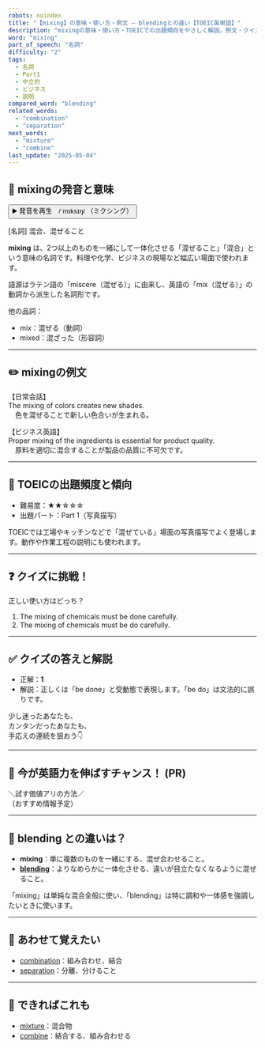 ```yaml
---
robots: noindex
title: "【mixing】の意味・使い方・例文 ― blendingとの違い【TOEIC英単語】"
description: "mixingの意味・使い方・TOEICでの出題傾向をやさしく解説。例文・クイズ付きでblendingとの違いもわかりやすく学べます。"
word: "mixing"
part_of_speech: "名詞"
difficulty: "2"
tags:
  - 名詞
  - Part1
  - 中立的
  - ビジネス
  - 説明
compared_word: "blending"
related_words:
  - "combination"
  - "separation"
next_words:
  - "mixture"
  - "combine"
last_update: "2025-05-04"
---
```


## 🔰 mixingの発音と意味

<button class="play-audio" onclick="playTTS('mixing')">
  <span class="play-audio-main">
    ▶️ 発音を再生　/ˈmɪksɪŋ/
  </span>
  <span class="play-audio-sub">
    （ミクシング）
  </span>
</button>

[名詞] 混合、混ぜること

**mixing** は、2つ以上のものを一緒にして一体化させる「混ぜること」「混合」という意味の名詞です。料理や化学、ビジネスの現場など幅広い場面で使われます。

語源はラテン語の「miscere（混ぜる）」に由来し、英語の「mix（混ぜる）」の動詞から派生した名詞形です。

他の品詞：  
- mix：混ぜる（動詞）
- mixed：混ざった（形容詞）

---

## ✏️ mixingの例文

【日常会話】  
The mixing of colors creates new shades.  
　色を混ぜることで新しい色合いが生まれる。

【ビジネス英語】  
Proper mixing of the ingredients is essential for product quality.  
　原料を適切に混合することが製品の品質に不可欠です。

---

## 🎯 TOEICの出題頻度と傾向

- 難易度：★★☆☆☆
- 出題パート：Part 1（写真描写）

TOEICでは工場やキッチンなどで「混ぜている」場面の写真描写でよく登場します。動作や作業工程の説明にも使われます。

---

## ❓ クイズに挑戦！

正しい使い方はどっち？

1. The mixing of chemicals must be done carefully.  
2. The mixing of chemicals must be do carefully.

---

## ✅ クイズの答えと解説

- 正解：**1**
- 解説：正しくは「be done」と受動態で表現します。「be do」は文法的に誤りです。

少し迷ったあなたも、  
カンタンだったあなたも、  
手応えの連続を狙おう👇️

---

## 🚀 今が英語力を伸ばすチャンス！ (PR)

<div class="info-center">
＼試す価値アリの方法／<br>  
（おすすめ情報予定）
</div>

---

## 🤔  blending との違いは？

- **mixing**：単に複数のものを一緒にする、混ぜ合わせること。
- **[blending](/word/blending/)**：よりなめらかに一体化させる、違いが目立たなくなるように混ぜること。

「mixing」は単純な混合全般に使い、「blending」は特に調和や一体感を強調したいときに使います。

---

## 🧩 あわせて覚えたい

- [combination](/word/combination/)：組み合わせ、結合
- [separation](/word/separation/)：分離、分けること

---

## 📖 できればこれも

- [mixture](/word/mixture/)：混合物
- [combine](/word/combine/)：結合する、組み合わせる

<!-- cvid: aid35_bid19 -->
